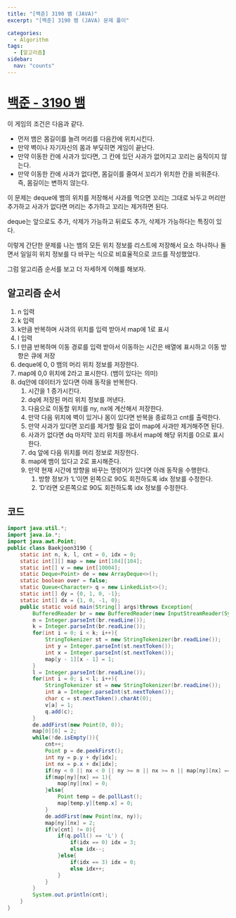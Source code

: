```yaml
---
title: "[백준] 3190 뱀 (JAVA)"
excerpt: "[백준] 3190 뱀 (JAVA) 문제 풀이"

categories:
  - Algorithm
tags:
  - [알고리즘]
sidebar:
  nav: "counts"
---
```


# [백준 - 3190 뱀](https://www.acmicpc.net/problem/3190)

이 게임의 조건은 다음과 같다.

- 먼저 뱀은 몸길이를 늘려 머리를 다음칸에 위치시킨다.
- 만약 벽이나 자기자신의 몸과 부딪히면 게임이 끝난다.
- 만약 이동한 칸에 사과가 있다면, 그 칸에 있던 사과가 없어지고 꼬리는 움직이지 않는다.
- 만약 이동한 칸에 사과가 없다면, 몸길이를 줄여서 꼬리가 위치한 칸을 비워준다. 즉, 몸길이는 변하지 않는다.

이 문제는 deque에 뱀의 위치를 저장해서 사과를 먹으면 꼬리는 그대로 놔두고 머리만 추가하고 사과가 없다면 머리는 추가하고 꼬리는 제거하면 된다.

deque는 앞으로도 추가, 삭제가 가능하고 뒤로도 추가, 삭제가 가능하다는 특징이 있다.

이렇게 간단한 문제를 나는 뱀의 모든 위치 정보를 리스트에 저장해서 요소 하나하나 돌면서 일일히 위치 정보를 다 바꾸는 식으로 비효율적으로 코드를 작성했었다.

그럼 알고리즘 순서를 보고 더 자세하게 이해를 해보자.

## 알고리즘 순서

1. n 입력
2. k 입력
3. k만큼 반복하며 사과의 위치를 입력 받아서 map에 1로 표시
4. l 입력
5. l 만큼 반복하며 이동 경로를 입력 받아서 이동하는 시간은 배열에 표시하고 이동 방향은 큐에 저장
6. deque에 0, 0 뱀의 머리 위치 정보를 저장한다.
7. map에 0,0 위치에 2라고 표시한다. (뱀이 있다는 의미)
8. dq안에 데이터가 있다면 아래 동작을 반복한다.
   1. 시간을 1 증가시킨다.
   2. dq에 저장된 머리 위치 정보를 꺼낸다.
   3. 다음으로 이동할 위치를 ny, nx에 계산해서 저장한다.
   4. 만약 다음 위치에 벽이 있거나 몸이 있다면 반복을 종료하고 cnt를 출력한다.
   5. 만약 사과가 있다면 꼬리를 제거할 필요 없이 map에 사과만 제거해주면 된다.
   6. 사과가 없다면 dq 마지막 꼬리 위치를 꺼내서 map에 해당 위치를 0으로 표시한다.
   7. dq 앞에 다음 위치를 머리 정보로 저장한다.
   8. map에 뱀이 있다고 2로 표시해준다.
   9. 만약 현재 시간에 방향을 바꾸는 명령어가 있다면 아래 동작을 수행한다.
      1. 방향 정보가 ‘L’이면 왼쪽으로 90도 회전하도록 idx 정보를 수정한다.
      2. ‘D’라면 오른쪽으로 90도 회전하도록 idx 정보를 수정한다.

## 코드

```java
import java.util.*;
import java.io.*;
import java.awt.Point;
public class Baekjoon3190 {
    static int n, k, l, cnt = 0, idx = 0;
    static int[][] map = new int[104][104];
    static int[] v = new int[10004];
    static Deque<Point> de = new ArrayDeque<>();
    static boolean over = false;
    static Queue<Character> q = new LinkedList<>();
    static int[] dy = {0, 1, 0, -1};
    static int[] dx = {1, 0, -1, 0};
    public static void main(String[] args)throws Exception{
        BufferedReader br = new BufferedReader(new InputStreamReader(System.in));
        n = Integer.parseInt(br.readLine());
        k = Integer.parseInt(br.readLine());
        for(int i = 0; i < k; i++){
            StringTokenizer st = new StringTokenizer(br.readLine());
            int y = Integer.parseInt(st.nextToken());
            int x = Integer.parseInt(st.nextToken());
            map[y - 1][x - 1] = 1;
        }
        l = Integer.parseInt(br.readLine());
        for(int i = 0; i < l; i++){
            StringTokenizer st = new StringTokenizer(br.readLine());
            int a = Integer.parseInt(st.nextToken());
            char c = st.nextToken().charAt(0);
            v[a] = 1;
            q.add(c);
        }
        de.addFirst(new Point(0, 0));
        map[0][0] = 2;
        while(!de.isEmpty()){
            cnt++;
            Point p = de.peekFirst();
            int ny = p.y + dy[idx];
            int nx = p.x + dx[idx];
            if(ny < 0 || nx < 0 || ny >= n || nx >= n || map[ny][nx] == 2) break;
            if(map[ny][nx] == 1){
                map[ny][nx] = 0;
            }else{
                Point temp = de.pollLast();
                map[temp.y][temp.x] = 0;
            }
            de.addFirst(new Point(nx, ny));
            map[ny][nx] = 2;
            if(v[cnt] != 0){
                if(q.poll() == 'L') {
                    if(idx == 0) idx = 3;
                    else idx--;
                }else{
                    if(idx == 3) idx = 0;
                    else idx++;
                }
            }
        }
        System.out.println(cnt);
    }
}
```
